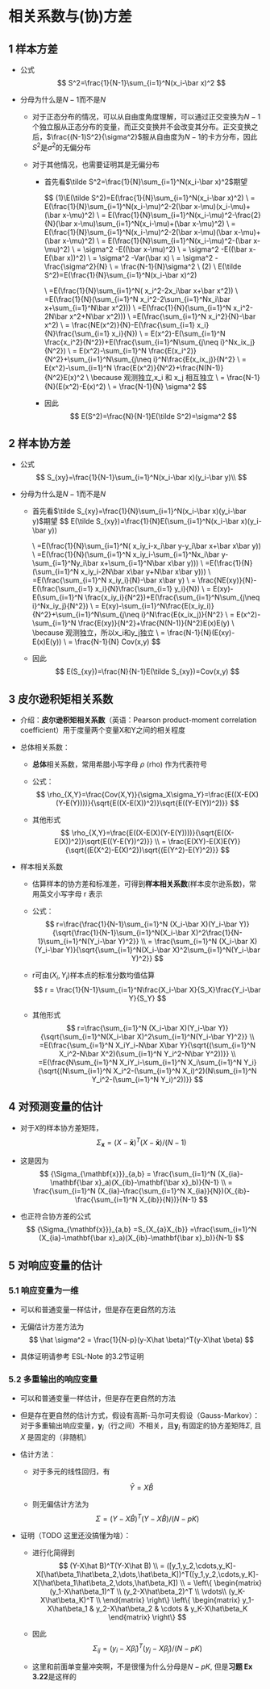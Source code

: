 # 相关系数与(协)方差

## 1 样本方差

* 公式
  $$
  S^2=\frac{1}{N-1}\sum_{i=1}^N(x_i-\bar x)^2
  $$

* 分母为什么是$N-1$而不是$N​$

  * 对于正态分布的情况，可以从自由度角度理解，可以通过正交变换为$N-1​$个独立服从正态分布的变量，而正交变换并不会改变其分布。正交变换之后，$\frac{(N-1)S^2}{\sigma^2}​$服从自由度为$N-1​$的卡方分布，因此$S^2​$是$\sigma^2​$的无偏分布

  * 对于其他情况，也需要证明其是无偏分布

    * 首先看$\tilde S^2=\frac{1}{N}\sum_{i=1}^N(x_i-\bar x)^2$期望

      $$
      (1)\\E(\tilde S^2)=E(\frac{1}{N}\sum_{i=1}^N(x_i-\bar x)^2)
      \\ = E(\frac{1}{N}\sum_{i=1}^N(x_i-\mu)^2-2(\bar x-\mu)(x_i-\mu)+(\bar x-\mu)^2)
      \\ = E(\frac{1}{N}\sum_{i=1}^N(x_i-\mu)^2-\frac{2}{N}(\bar x-\mu)\sum_{i=1}^N(x_i-\mu)+(\bar x-\mu)^2)
      \\ = E(\frac{1}{N}\sum_{i=1}^N(x_i-\mu)^2-2(\bar x-\mu)(\bar x-\mu)+(\bar x-\mu)^2)
      \\ = E(\frac{1}{N}\sum_{i=1}^N(x_i-\mu)^2-(\bar x-\mu)^2)
      \\ = \sigma^2 -E((\bar x-\mu)^2)
      \\ = \sigma^2 -E((\bar x-E(\bar x))^2)
      \\ = \sigma^2 -Var(\bar x)
      \\ = \sigma^2 -\frac{\sigma^2}{N}
      \\ = \frac{N-1}{N}\sigma^2
      \\ (2)
      \\ E(\tilde S^2)=E(\frac{1}{N}\sum_{i=1}^N(x_i-\bar x)^2)
      
      \\ =E(\frac{1}{N}\sum_{i=1}^N( x_i^2-2x_i\bar x+\bar x^2))
      \\ =E(\frac{1}{N}(\sum_{i=1}^N x_i^2-2\sum_{i=1}^Nx_i\bar x+\sum_{i=1}^N\bar x^2)))
      \\ =E(\frac{1}{N}(\sum_{i=1}^N x_i^2-2N\bar x^2+N\bar x^2)))
      \\ =E(\frac{\sum_{i=1}^N x_i^2}{N}-\bar x^2)
      \\ = \frac{NE(x^2)}{N}-E(\frac{\sum_{i=1} x_i}{N}\frac{\sum_{i=1} x_i}{N})
      \\ = E(x^2)-E(\sum_{i=1}^N \frac{x_i^2}{N^2})+E(\frac{\sum_{i=1}^N\sum_{j\neq i}^Nx_ix_j}{N^2})
      \\ = E(x^2)-\sum_{i=1}^N \frac{E(x_i^2)}{N^2}+\sum_{i=1}^N\sum_{j\neq i}^N\frac{E(x_ix_j)}{N^2}
      \\ = E(x^2)-\sum_{i=1}^N \frac{E(x^2)}{N^2}+\frac{N(N-1)}{N^2}E(x)^2 \ \because 观测独立,x_i 和 x_j 相互独立
      \\ = \frac{N-1}{N}(E(x^2)-E(x)^2)
      \\ = \frac{N-1}{N} \sigma^2
      $$

    * 因此
      $$
      E(S^2)=\frac{N}{N-1}E(\tilde S^2)=\sigma^2
      $$
      


## 2 样本协方差

* 公式
  $$
  S_{xy}=\frac{1}{N-1}\sum_{i=1}^N(x_i-\bar x)(y_i-\bar y)\\
  $$

* 分母为什么是$N-1$而不是$N$

  * 首先看$\tilde S_{xy}=\frac{1}{N}\sum_{i=1}^N(x_i-\bar x)(y_i-\bar y)$期望
    $$
    E(\tilde S_{xy})=\frac{1}{N}E(\sum_{i=1}^N(x_i-\bar x)(y_i-\bar y))
    
    \\ =E(\frac{1}{N}\sum_{i=1}^N( x_iy_i-x_i\bar y-y_i\bar x+\bar x\bar y))
    \\ =E(\frac{1}{N}(\sum_{i=1}^N x_iy_i-\sum_{i=1}^Nx_i\bar y-\sum_{i=1}^Ny_i\bar x+\sum_{i=1}^N\bar x\bar y)))
    \\ =E(\frac{1}{N}(\sum_{i=1}^N x_iy_i-2N\bar x\bar y+N\bar x\bar y)))
    \\ =E(\frac{\sum_{i=1}^N x_iy_i}{N}-\bar x\bar y) 
    \\ = \frac{NE(xy)}{N}-E(\frac{\sum_{i=1} x_i}{N}\frac{\sum_{i=1} y_i}{N})
    \\ = E(xy)-E(\sum_{i=1}^N \frac{x_iy_i}{N^2})+E(\frac{\sum_{i=1}^N\sum_{j\neq i}^Nx_iy_j}{N^2})
    \\ = E(xy)-\sum_{i=1}^N\frac{E(x_iy_i)}{N^2}+\sum_{i=1}^N\sum_{j\neq i}^N\frac{E(x_ix_j)}{N^2}
    \\ = E(x^2)-\sum_{i=1}^N \frac{E(xy)}{N^2}+\frac{N(N-1)}{N^2}E(x)E(y) \ \because 观测独立，所以x_i和y_j独立
    \\ = \frac{N-1}{N}(E(xy)-E(x)E(y))
    \\ = \frac{N-1}{N} Cov(x,y)
    $$

  * 因此
    $$
    E(S_{xy})=\frac{N}{N-1}E(\tilde S_{xy})=Cov(x,y)
    $$
    

## 3 皮尔逊积矩相关系数

* 介绍：**皮尔逊积矩相关系数**（英语：Pearson product-moment correlation coefficient）用于度量两个变量X和Y之间的相关程度

* 总体相关系数：

  * **总体**相关系数，常用希腊小写字母 *ρ* (rho) 作为代表符号

  * 公式：
    $$
    \rho_{X,Y}=\frac{Cov(X,Y)}{\sigma_X\sigma_Y}=\frac{E((X-E(X)(Y-E(Y))))}{\sqrt{E((X-E(X))^2)}\sqrt{E((Y-E(Y))^2)}}
    $$

  * 其他形式
    $$
    \rho_{X,Y}=\frac{E((X-E(X)(Y-E(Y))))}{\sqrt{E((X-E(X))^2)}\sqrt{E((Y-E(Y))^2)}}
    \\ = \frac{E(XY)-E(X)E(Y)}{\sqrt{(E(X^2)-E(X)^2})\sqrt{(E(Y^2)-E(Y)^2)}}
    $$
    

* 样本相关系数

  * 估算样本的协方差和标准差，可得到**样本相关系数**(样本皮尔逊系数)，常用英文小写字母 r 表示

  * 公式：
    $$
    r=\frac{\frac{1}{N-1}\sum_{i=1}^N (X_i-\bar X)(Y_i-\bar Y)}{\sqrt{\frac{1}{N-1}\sum_{i=1}^N(X_i-\bar X)^2\frac{1}{N-1}\sum_{i=1}^N(Y_i-\bar Y)^2}}
    \\ = \frac{\sum_{i=1}^N (X_i-\bar X)(Y_i-\bar Y)}{\sqrt{\sum_{i=1}^N(X_i-\bar X)^2\sum_{i=1}^N(Y_i-\bar Y)^2}}
    $$

  * r可由$(X_i,Y_i)$样本点的标准分数均值估算
    $$
    r = \frac{1}{N-1}\sum_{i=1}^N\frac{X_i-\bar X}{S_X}\frac{Y_i-\bar Y}{S_Y}
    $$

  * 其他形式
    $$
    r=\frac{\sum_{i=1}^N (X_i-\bar X)(Y_i-\bar Y)}{\sqrt{\sum_{i=1}^N(X_i-\bar X)^2\sum_{i=1}^N(Y_i-\bar Y)^2}}
    \\ =E(\frac{\sum_{i=1}^N X_iY_i-N\bar X\bar Y}{\sqrt{(\sum_{i=1}^N X_i^2-N\bar X^2)(\sum_{i=1}^N Y_i^2-N\bar Y^2))}}
    \\ =E(\frac{N\sum_{i=1}^N X_iY_i-\sum_{i=1}^N X_i\sum_{i=1}^N Y_i}{\sqrt{(N\sum_{i=1}^N X_i^2-(\sum_{i=1}^N X_i)^2)(N\sum_{i=1}^N Y_i^2-(\sum_{i=1}^N Y_i)^2))}}
    $$



## 4 对预测变量的估计

* 对于$X​$的样本协方差矩阵，
  $$
  \Sigma_{\mathbf{x}} = (X-\mathbf{\bar x})^T(X-\mathbf{\bar x})/(N-1)
  $$

* 这是因为
  $$
  {\Sigma_{\mathbf{x}}}_{a,b} = \frac{\sum_{i=1}^N (X_{ia}-\mathbf{\bar x}_a)(X_{ib}-\mathbf{\bar x}_b)}{N-1}
  \\ = \frac{\sum_{i=1}^N (X_{ia}-\frac{\sum_{i=1}^N X_{ia}}{N})(X_{ib}-\frac{\sum_{i=1}^N X_{ib}}{N})}{N-1}
  $$

* 也正符合协方差的公式
  $$
  {\Sigma_{\mathbf{x}}}_{a,b} =S_{X_{a}X_{b}} =\frac{\sum_{i=1}^N (X_{ia}-\mathbf{\bar x}_a)(X_{ib}-\mathbf{\bar x}_b)}{N-1}
  $$
  

## 5 对响应变量的估计

### 5.1 响应变量为一维

* 可以和普通变量一样估计，但是存在更自然的方法

* 无偏估计方差方法为
  $$
  \hat \sigma^2 = \frac{1}{N-p}(y-X\hat \beta)^T(y-X\hat \beta)
  $$

* 具体证明请参考 ESL-Note 的3.2节证明



### 5.2 多重输出的响应变量

* 可以和普通变量一样估计，但是存在更自然的方法

* 但是存在更自然的估计方式，假设有高斯-马尔可夫假设（Gauss-Markov）：对于多重输出响应变量，$\mathbf{y}_i$（行之间）不相关，且$\mathbf{y}_i$ 有固定的协方差矩阵$\Sigma$, 且 $X$ 是固定的（非随机）

* 估计方法：

  * 对于多元的线性回归，有

  $$
  \hat Y= X\hat B
  $$

  * 则无偏估计方法为
    $$
    \Sigma = (Y-X\hat B)^T(Y-X\hat B)/(N-pK)
    $$

* 证明（TODO 这里还没搞懂为啥）：

  * 进行化简得到
    $$
    (Y-X\hat B)^T(Y-X\hat B)
    \\ = ([y_1,y_2,\cdots,y_K]-X[\hat\beta_1\hat\beta_2,\dots,\hat\beta_K])^T([y_1,y_2,\cdots,y_K]-X[\hat\beta_1\hat\beta_2,\dots,\hat\beta_K])
    \\ = 
    \left\{
    \begin{matrix}
    (y_1-X\hat\beta_1)^T \\
    (y_2-X\hat\beta_2)^T \\
    \vdots\\
    (y_K-X\hat\beta_K)^T \\
    \end{matrix}
    \right\}
    \left\{
    \begin{matrix}
    y_1-X\hat\beta_1 &
    y_2-X\hat\beta_2 &
    \cdots &
    y_K-X\hat\beta_K
    \end{matrix}
    \right\}
    $$

  * 因此
    $$
    \Sigma_{ij}=(y_i-X\hat\beta_i)^T(y_j-X\hat\beta_j) / (N-pK)
    $$

  * 这里和前面单变量冲突啊，不是很懂为什么分母是$N-pK$, 但是**习题 Ex 3.22**是这样的